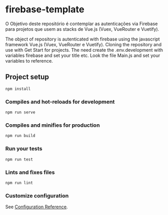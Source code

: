 # firebase-template

O Objetivo deste repositório é contemplar as autenticações via Firebase para projetos que usem as stacks de Vue.js (Vuex, VueRouter e Vuetify).

The object of repository is autenticated with firebase using the javascript framework Vue.js (Vuex, VueRouter e Vuetify). 
Cloning the repository and use with Get Start for projects.
The need create the .env.development with variables firebase and set your title etc.
Look the file Main.js and set your variables to reference.

## Project setup
```
npm install
```

### Compiles and hot-reloads for development
```
npm run serve
```

### Compiles and minifies for production
```
npm run build
```

### Run your tests
```
npm run test
```

### Lints and fixes files
```
npm run lint
```

### Customize configuration
See [Configuration Reference](https://cli.vuejs.org/config/).
